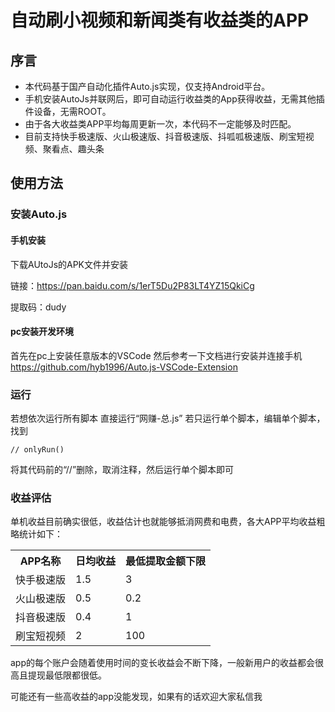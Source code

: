 # 自动刷小视频和新闻类有收益类的APP

## 序言


- 本代码基于国产自动化插件Auto.js实现，仅支持Android平台。
- 手机安装AutoJs并联网后，即可自动运行收益类的App获得收益，无需其他插件设备，无需ROOT。
- 由于各大收益类APP平均每周更新一次，本代码不一定能够及时匹配。
- 目前支持快手极速版、火山极速版、抖音极速版、抖呱呱极速版、刷宝短视频、聚看点、趣头条

## 使用方法
### 安装Auto.js
#### 手机安装
下载AUtoJs的APK文件并安装

链接：https://pan.baidu.com/s/1erT5Du2P83LT4YZ15QkiCg 

提取码：dudy 
#### pc安装开发环境
首先在pc上安装任意版本的VSCode
然后参考一下文档进行安装并连接手机
https://github.com/hyb1996/Auto.js-VSCode-Extension
### 运行
若想依次运行所有脚本 直接运行“网赚-总.js”
若只运行单个脚本，编辑单个脚本，找到

	// onlyRun()
将其代码前的“//”删除，取消注释，然后运行单个脚本即可
### 收益评估
单机收益目前确实很低，收益估计也就能够抵消网费和电费，各大APP平均收益粗略统计如下：
<table>
<tr>
<th>APP名称</th>
<th>日均收益</th>
<th>最低提取金额下限</th>
</tr>
<tr>
<td>快手极速版</td>
<td>1.5</td>
<td>3</td>
</tr>
<tr>
<td>火山极速版</td>
<td>0.5</td>
<td>0.2</td>
</tr>
<tr>
<td>抖音极速版</td>
<td>0.4</td>
<td>1</td>
</tr>
<tr>
<td>刷宝短视频</td>
<td>2</td>
<td>100</td>
</tr>
</table>
app的每个账户会随着使用时间的变长收益会不断下降，一般新用户的收益都会很高且提现最低限都很低。

可能还有一些高收益的app没能发现，如果有的话欢迎大家私信我
